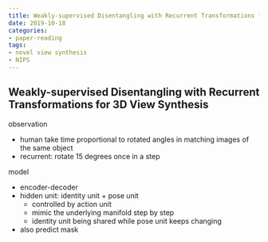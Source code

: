 ```yaml
---
title: Weakly-supervised Disentangling with Recurrent Transformations for 3D View Synthesis
date: 2019-10-18
categories:
- paper-reading
tags:
- novel view synthesis
- NIPS
---
```


## Weakly-supervised Disentangling with Recurrent Transformations for 3D View Synthesis

observation
- human take time proportional to rotated angles in matching images of the same object
- recurrent: rotate 15 degrees once in a step

model
- encoder-decoder
- hidden unit: identity unit + pose unit
    - controlled by action unit
    - mimic the underlying manifold step by step
    - identity unit being shared while pose unit keeps changing
- also predict mask

